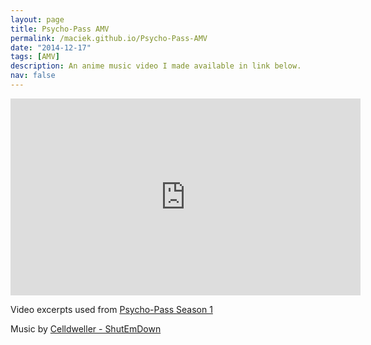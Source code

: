 ```yaml
---
layout: page
title: Psycho-Pass AMV
permalink: /maciek.github.io/Psycho-Pass-AMV
date: "2014-12-17"
tags: [AMV]
description: An anime music video I made available in link below.
nav: false
---
```


<iframe width="560" height="315" src="https://www.youtube.com/embed/V35so0_eWDE" frameborder="0" allow="accelerometer; autoplay; encrypted-media; gyroscope; picture-in-picture" allowfullscreen></iframe>

Video excerpts used from [Psycho-Pass Season 1](https://en.wikipedia.org/wiki/Psycho-Pass)

Music by [Celldweller - ShutEmDown](https://youtu.be/KfHCHgWusHM)
